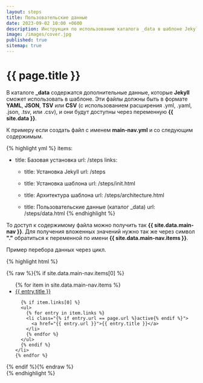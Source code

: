 ```yaml
---
layout: steps
title: Пользовательские данные
date: 2023-09-02 10:00 +0600
description: Инструкция по использованию каталога _data в шаблоне Jekyll.
image: /images/cover.jpg
published: true
sitemap: true
---
```


# {{ page.title }}

В каталоге **_data** содержатся дополнительные данные, которые **Jekyll** сможет использовать в шаблоне. Эти файлы должны быть в формате **YAML**, **JSON**, **TSV** или **CSV** (с использованием расширения .yml, .yaml, .json, .tsv, или .csv), и они будут доступны через переменную **\{\{ site.data \}\}**.

К примеру если создать файл с именем **main-nav.yml** и со следующим содержимым.

{% highlight yml %}
items:
  - title: Базовая установка
    url: /steps
    links:
    - title: Установка Jekyll
      url: /steps
    - title: Установка шаблона
      url: /steps/init.html
  
    - title: Архитектура шаблона
      url: /steps/architecture.html
  
    - title: Пользовательские данные (каталог _data)
      url: /steps/data.html
{% endhighlight %}

То доступ к содержимому файла можно получить так **\{\{ site.data.main-nav \}\}**. Для получения вложенных значений нужно так же через символ **"."** обратиться к переменной по имени **\{\{ site.data.main-nav.items \}\}**.

Пример перебора данных через цикл.

{% highlight html %}
<nav>
  {% raw %}{% if site.data.main-nav.items[0] %}
  <ul>
    {% for item in site.data.main-nav.items %}
    <li class="{% if entry.url == page.url %}active{% endif %}">
      <a href="{{ entry.url }}">{{ entry.title }}</a>
      
      {% if item.links[0] %}
      <ul>
        {% for entry in item.links %}
        <li class="{% if entry.url == page.url %}active{% endif %}">
          <a href="{{ entry.url }}">{{ entry.title }}</a>
        </li>
        {% endfor %}
      </ul>
      {% endif %}
    </li>
    {% endfor %}
  </ul>
  {% endif %}{% endraw %}
</nav> 
{% endhighlight %}



